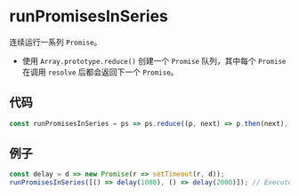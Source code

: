 # runPromisesInSeries

连续运行一系列 `Promise`。

- 使用 `Array.prototype.reduce()` 创建一个 `Promise` 队列，其中每个 `Promise` 在调用 `resolve` 后都会返回下一个 `Promise`。

## 代码

```js
const runPromisesInSeries = ps => ps.reduce((p, next) => p.then(next), Promise.resolve());
```

## 例子

```js
const delay = d => new Promise(r => setTimeout(r, d));
runPromisesInSeries([() => delay(1000), () => delay(2000)]); // Executes each promise sequentially, taking a total of 3 seconds to complete
```
